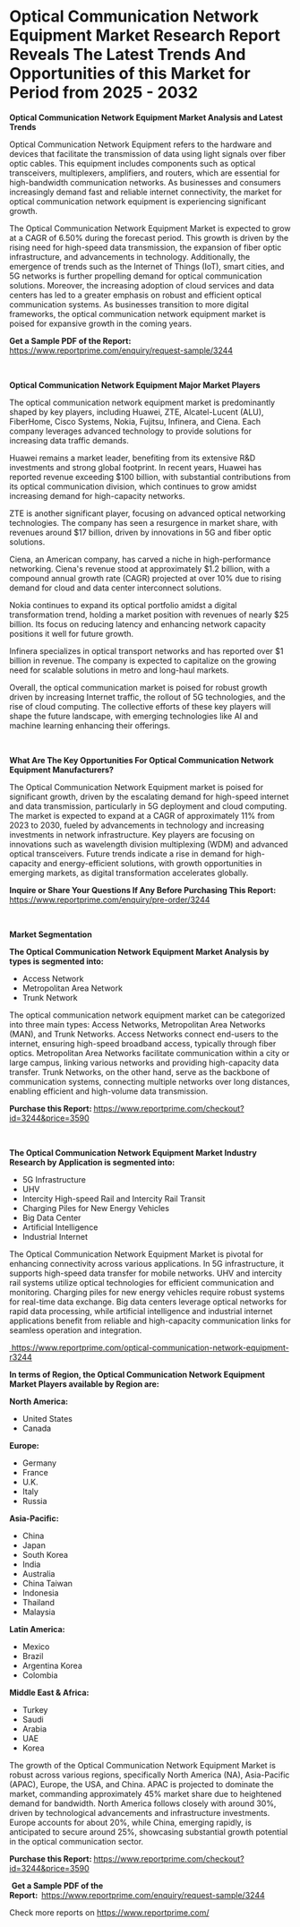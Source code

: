 <p><h1>Optical Communication Network Equipment Market Research Report Reveals The Latest Trends And Opportunities of this Market for Period from 2025 - 2032</h1></p><p><strong>Optical Communication Network Equipment Market Analysis and Latest Trends</strong></p>
<p><p>Optical Communication Network Equipment refers to the hardware and devices that facilitate the transmission of data using light signals over fiber optic cables. This equipment includes components such as optical transceivers, multiplexers, amplifiers, and routers, which are essential for high-bandwidth communication networks. As businesses and consumers increasingly demand fast and reliable internet connectivity, the market for optical communication network equipment is experiencing significant growth.</p><p>The Optical Communication Network Equipment Market is expected to grow at a CAGR of 6.50% during the forecast period. This growth is driven by the rising need for high-speed data transmission, the expansion of fiber optic infrastructure, and advancements in technology. Additionally, the emergence of trends such as the Internet of Things (IoT), smart cities, and 5G networks is further propelling demand for optical communication solutions. Moreover, the increasing adoption of cloud services and data centers has led to a greater emphasis on robust and efficient optical communication systems. As businesses transition to more digital frameworks, the optical communication network equipment market is poised for expansive growth in the coming years.</p></p>
<p><strong>Get a Sample PDF of the Report:&nbsp;</strong> <a href="https://www.reportprime.com/enquiry/request-sample/3244?utm_campaign=3010&utm_medium=2&utm_source=Github&utm_content=ia&utm_term=18032025&utm_id=optical-communication-network-equipment">https://www.reportprime.com/enquiry/request-sample/3244</a></p>
<p>&nbsp;</p>
<p><strong>Optical Communication Network Equipment Major Market Players</strong></p>
<p><p>The optical communication network equipment market is predominantly shaped by key players, including Huawei, ZTE, Alcatel-Lucent (ALU), FiberHome, Cisco Systems, Nokia, Fujitsu, Infinera, and Ciena. Each company leverages advanced technology to provide solutions for increasing data traffic demands.</p><p>Huawei remains a market leader, benefiting from its extensive R&D investments and strong global footprint. In recent years, Huawei has reported revenue exceeding $100 billion, with substantial contributions from its optical communication division, which continues to grow amidst increasing demand for high-capacity networks.</p><p>ZTE is another significant player, focusing on advanced optical networking technologies. The company has seen a resurgence in market share, with revenues around $17 billion, driven by innovations in 5G and fiber optic solutions.</p><p>Ciena, an American company, has carved a niche in high-performance networking. Ciena's revenue stood at approximately $1.2 billion, with a compound annual growth rate (CAGR) projected at over 10% due to rising demand for cloud and data center interconnect solutions.</p><p>Nokia continues to expand its optical portfolio amidst a digital transformation trend, holding a market position with revenues of nearly $25 billion. Its focus on reducing latency and enhancing network capacity positions it well for future growth.</p><p>Infinera specializes in optical transport networks and has reported over $1 billion in revenue. The company is expected to capitalize on the growing need for scalable solutions in metro and long-haul markets.</p><p>Overall, the optical communication market is poised for robust growth driven by increasing Internet traffic, the rollout of 5G technologies, and the rise of cloud computing. The collective efforts of these key players will shape the future landscape, with emerging technologies like AI and machine learning enhancing their offerings.</p></p>
<p>&nbsp;</p>
<p><strong>What Are The Key Opportunities For Optical Communication Network Equipment Manufacturers?</strong></p>
<p><p>The Optical Communication Network Equipment market is poised for significant growth, driven by the escalating demand for high-speed internet and data transmission, particularly in 5G deployment and cloud computing. The market is expected to expand at a CAGR of approximately 11% from 2023 to 2030, fueled by advancements in technology and increasing investments in network infrastructure. Key players are focusing on innovations such as wavelength division multiplexing (WDM) and advanced optical transceivers. Future trends indicate a rise in demand for high-capacity and energy-efficient solutions, with growth opportunities in emerging markets, as digital transformation accelerates globally.</p></p>
<p><strong>Inquire or Share Your Questions If Any Before Purchasing This Report:</strong> <a href="https://www.reportprime.com/enquiry/pre-order/3244?utm_campaign=3010&utm_medium=2&utm_source=Github&utm_content=ia&utm_term=18032025&utm_id=optical-communication-network-equipment">https://www.reportprime.com/enquiry/pre-order/3244</a></p>
<p>&nbsp;</p>
<p><strong>Market Segmentation</strong></p>
<p><strong>The Optical Communication Network Equipment Market Analysis by types is segmented into:</strong></p>
<p><ul><li>Access Network</li><li>Metropolitan Area Network</li><li>Trunk Network</li></ul></p>
<p><p>The optical communication network equipment market can be categorized into three main types: Access Networks, Metropolitan Area Networks (MAN), and Trunk Networks. Access Networks connect end-users to the internet, ensuring high-speed broadband access, typically through fiber optics. Metropolitan Area Networks facilitate communication within a city or large campus, linking various networks and providing high-capacity data transfer. Trunk Networks, on the other hand, serve as the backbone of communication systems, connecting multiple networks over long distances, enabling efficient and high-volume data transmission.</p></p>
<p><strong>Purchase this Report:&nbsp;</strong><a href="https://www.reportprime.com/checkout?id=3244&price=3590&utm_campaign=3010&utm_medium=2&utm_source=Github&utm_content=ia&utm_term=18032025&utm_id=optical-communication-network-equipment">https://www.reportprime.com/checkout?id=3244&price=3590</a></p>
<p>&nbsp;</p>
<p><strong>The Optical Communication Network Equipment Market Industry Research by Application is segmented into:</strong></p>
<p><ul><li>5G Infrastructure</li><li>UHV</li><li>Intercity High-speed Rail and Intercity Rail Transit</li><li>Charging Piles for New Energy Vehicles</li><li>Big Data Center</li><li>Artificial Intelligence</li><li>Industrial Internet</li></ul></p>
<p><p>The Optical Communication Network Equipment Market is pivotal for enhancing connectivity across various applications. In 5G infrastructure, it supports high-speed data transfer for mobile networks. UHV and intercity rail systems utilize optical technologies for efficient communication and monitoring. Charging piles for new energy vehicles require robust systems for real-time data exchange. Big data centers leverage optical networks for rapid data processing, while artificial intelligence and industrial internet applications benefit from reliable and high-capacity communication links for seamless operation and integration.</p></p>
<p><a href="https://www.reportprime.com/optical-communication-network-equipment-r3244?utm_campaign=3010&utm_medium=2&utm_source=Github&utm_content=ia&utm_term=18032025&utm_id=optical-communication-network-equipment">&nbsp;https://www.reportprime.com/optical-communication-network-equipment-r3244</a></p>
<p><strong>In terms of Region, the Optical Communication Network Equipment Market Players available by Region are:</strong></p>
<p>
    <p> <strong> North America: </strong>
        <ul>
            <li>United States</li>
            <li>Canada</li>
        </ul>
        </p> 
    <p> <strong> Europe: </strong>
        <ul>
            <li>Germany</li>
            <li>France</li>
            <li>U.K.</li>
            <li>Italy</li>
            <li>Russia</li>
        </ul>
        </p> 
    <p> <strong> Asia-Pacific: </strong>
        <ul>
            <li>China</li>
            <li>Japan</li>
            <li>South Korea</li>
            <li>India</li>
            <li>Australia</li>
            <li>China Taiwan</li>
            <li>Indonesia</li>
            <li>Thailand</li>
            <li>Malaysia</li>
        </ul>
        </p> 
    <p> <strong> Latin America: </strong>
        <ul>
            <li>Mexico</li>
            <li>Brazil</li>
            <li>Argentina Korea</li>
            <li>Colombia</li>
        </ul>
        </p> 
    <p> <strong> Middle East & Africa: </strong>
        <ul>
            <li>Turkey</li>
            <li>Saudi</li>
            <li>Arabia</li>
            <li>UAE</li>
            <li>Korea</li>
        </ul>
    </p>
    </p>
<p><p>The growth of the Optical Communication Network Equipment Market is robust across various regions, specifically North America (NA), Asia-Pacific (APAC), Europe, the USA, and China. APAC is projected to dominate the market, commanding approximately 45% market share due to heightened demand for bandwidth. North America follows closely with around 30%, driven by technological advancements and infrastructure investments. Europe accounts for about 20%, while China, emerging rapidly, is anticipated to secure around 25%, showcasing substantial growth potential in the optical communication sector.</p></p>
<p><strong>Purchase this Report: </strong><a href="https://www.reportprime.com/checkout?id=3244&price=3590&utm_campaign=3010&utm_medium=2&utm_source=Github&utm_content=ia&utm_term=18032025&utm_id=optical-communication-network-equipment">https://www.reportprime.com/checkout?id=3244&price=3590</a></p>
<p>&nbsp;<strong>Get a Sample PDF of the Report:&nbsp;&nbsp;</strong><a href="https://www.reportprime.com/enquiry/request-sample/3244?utm_campaign=3010&utm_medium=2&utm_source=Github&utm_content=ia&utm_term=18032025&utm_id=optical-communication-network-equipment">https://www.reportprime.com/enquiry/request-sample/3244</a></p>
<p><strong></strong></p>
<p>Check more reports on <a href="https://www.reportprime.com/?utm_campaign=3010&utm_medium=2&utm_source=Github&utm_content=ia&utm_term=18032025&utm_id=optical-communication-network-equipment">https://www.reportprime.com/</a></p>